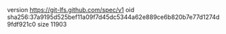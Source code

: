 version https://git-lfs.github.com/spec/v1
oid sha256:37a9195d525bef11a09f7d45dc5344a62e889ce6b820b7e77d1274d9fdf921c0
size 11903
